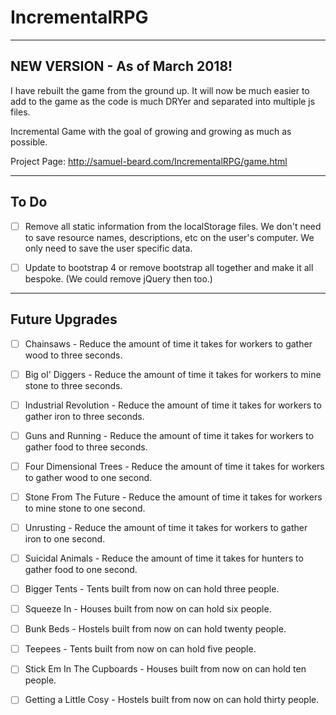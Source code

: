 # IncrementalRPG
---

## NEW VERSION - As of March 2018!
I have rebuilt the game from the ground up. It will now be much easier to add to the game as the code is much DRYer and separated into multiple js files.

Incremental Game with the goal of growing and growing as much as possible.

Project Page: http://samuel-beard.com/IncrementalRPG/game.html

---

## To Do
- [ ] Remove all static information from the localStorage files. We don't need to save resource names, descriptions, etc on the user's computer. We only need to save the user specific data.
- [ ] Update to bootstrap 4 or remove bootstrap all together and make it all bespoke. (We could remove jQuery then too.)


---

## Future Upgrades
- [ ] Chainsaws - Reduce the amount of time it takes for workers to gather wood to three seconds.
- [ ] Big ol' Diggers - Reduce the amount of time it takes for workers to mine stone to three seconds.
- [ ] Industrial Revolution - Reduce the amount of time it takes for workers to gather iron to three seconds.
- [ ] Guns and Running - Reduce the amount of time it takes for workers to gather food to three seconds.
- [ ] Four Dimensional Trees - Reduce the amount of time it takes for workers to gather wood to one second.
- [ ] Stone From The Future - Reduce the amount of time it takes for workers to mine stone to one second.
- [ ] Unrusting - Reduce the amount of time it takes for workers to gather iron to one second.
- [ ] Suicidal Animals - Reduce the amount of time it takes for hunters to gather food to one second.

- [ ] Bigger Tents - Tents built from now on can hold three people.
- [ ] Squeeze In - Houses built from now on can hold six people.
- [ ] Bunk Beds - Hostels built from now on can hold twenty people.
- [ ] Teepees - Tents built from now on can hold five people.
- [ ] Stick Em In The Cupboards - Houses built from now on can hold ten people.
- [ ] Getting a Little Cosy - Hostels built from now on can hold thirty people.
